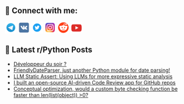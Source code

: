 ## 🔎 Connect with me:
[<img src="https://github.com/bullbesh/bullbesh/blob/main/images/Telegram.png" width="32" height="32" />](https://t.me/bullbesh)
[<img src="https://github.com/bullbesh/bullbesh/blob/main/images/VK.png" width="32" height="32" />](https://vk.com/bullbesh)
[<img src="https://github.com/bullbesh/bullbesh/blob/main/images/Twitter.png" width="32" height="32" />](https://twitter.com/bullbesh1)
[<img src="https://github.com/bullbesh/bullbesh/blob/main/images/Instagram.png" width="32" height="32" />](https://www.instagram.com/bullbesh)
[<img src="https://github.com/bullbesh/bullbesh/blob/main/images/Reddit.png" width="32" height="32" />](https://www.reddit.com/user/bullbesh)
[<img src="https://github.com/bullbesh/bullbesh/blob/main/images/YouTube.png" width="32" height="32" />](https://www.youtube.com/channel/UCtfjRs6uzgq5mfm8S06WTcg)

## 📕 Latest r/Python Posts
<!-- BLOG-POST-LIST:START -->
- [Développeur du soir ?](https://www.reddit.com/r/Python/comments/1g6pg1d/développeur_du_soir/)
- [FriendlyDateParser, just another Python module for date parsing!](https://www.reddit.com/r/Python/comments/1g6nwca/friendlydateparser_just_another_python_module_for/)
- [LLM Static Assert: Using LLMs for more expressive static analysis](https://www.reddit.com/r/Python/comments/1g6mwtc/llm_static_assert_using_llms_for_more_expressive/)
- [I built an open-source AI-driven Code Review app for GitHub repos](https://www.reddit.com/r/Python/comments/1g6m2mb/i_built_an_opensource_aidriven_code_review_app/)
- [Conceptual optimization, would a custom byte checking function be faster than len&lpar;list&lpar;object&rpar;&rpar; &gt;0?](https://www.reddit.com/r/Python/comments/1g6fr6o/conceptual_optimization_would_a_custom_byte/)
<!-- BLOG-POST-LIST:END -->

